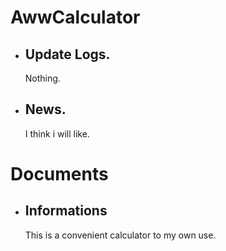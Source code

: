 # AwwCalculator  
+ ## Update Logs.  
  Nothing.  

+ ## News.  
  I think i will like.  

# Documents  
+ ## Informations
  This is a convenient calculator to my own use.  
